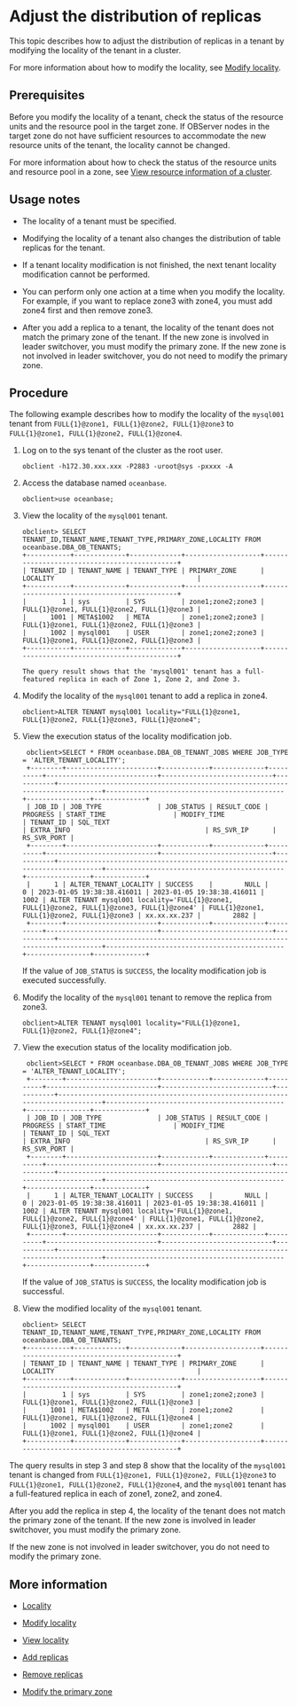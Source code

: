 # Adjust the distribution of replicas

This topic describes how to adjust the distribution of replicas in a tenant by modifying the locality of the tenant in a cluster. 

For more information about how to modify the locality, see [Modify locality](2.modify-locality.md). 

## Prerequisites

Before you modify the locality of a tenant, check the status of the resource units and the resource pool in the target zone. If OBServer nodes in the target zone do not have sufficient resources to accommodate the new resource units of the tenant, the locality cannot be changed. 

For more information about how to check the status of the resource units and resource pool in a zone, see [View resource information of a cluster](../../../../7.reference/2.administrator-guide/2.basic-database-management/1.manage-clusters/10.view-the-resource-information-of-a-cluster.md). 

## Usage notes

* The locality of a tenant must be specified.

* Modifying the locality of a tenant also changes the distribution of table replicas for the tenant.

* If a tenant locality modification is not finished, the next tenant locality modification cannot be performed.


* You can perform only one action at a time when you modify the locality. For example, if you want to replace zone3 with zone4, you must add zone4 first and then remove zone3.


* After you add a replica to a tenant, the locality of the tenant does not match the primary zone of the tenant. If the new zone is involved in leader switchover, you must modify the primary zone. If the new zone is not involved in leader switchover, you do not need to modify the primary zone. 

## Procedure

The following example describes how to modify the locality of the `mysql001` tenant from `FULL{1}@zone1, FULL{1}@zone2, FULL{1}@zone3` to `FULL{1}@zone1, FULL{1}@zone2, FULL{1}@zone4`. 

1. Log on to the sys tenant of the cluster as the root user. 

   ```shell
   obclient -h172.30.xxx.xxx -P2883 -uroot@sys -pxxxx -A
   ```

2. Access the database named `oceanbase`. 

   ```shell
   obclient>use oceanbase;
   ```

3. View the locality of the `mysql001` tenant. 

   ```shell
   obclient> SELECT TENANT_ID,TENANT_NAME,TENANT_TYPE,PRIMARY_ZONE,LOCALITY FROM oceanbase.DBA_OB_TENANTS;
   +-----------+-------------+-------------+-------------------+---------------------------------------------+
   | TENANT_ID | TENANT_NAME | TENANT_TYPE | PRIMARY_ZONE      | LOCALITY                                    |
   +-----------+-------------+-------------+-------------------+---------------------------------------------+
   |         1 | sys         | SYS         | zone1;zone2;zone3 | FULL{1}@zone1, FULL{1}@zone2, FULL{1}@zone3 |
   |      1001 | META$1002   | META        | zone1;zone2;zone3 | FULL{1}@zone1, FULL{1}@zone2, FULL{1}@zone3 |
   |      1002 | mysql001    | USER        | zone1;zone2;zone3 | FULL{1}@zone1, FULL{1}@zone2, FULL{1}@zone3 |
   +-----------+-------------+-------------+-------------------+---------------------------------------------+

   The query result shows that the 'mysql001' tenant has a full-featured replica in each of Zone 1, Zone 2, and Zone 3.

   ```
   
4. Modify the locality of the `mysql001` tenant to add a replica in zone4. 

   ```shell
   obclient>ALTER TENANT mysql001 locality="FULL{1}@zone1, FULL{1}@zone2, FULL{1}@zone3, FULL{1}@zone4";
   ```

5. View the execution status of the locality modification job. 

   ```shell
    obclient>SELECT * FROM oceanbase.DBA_OB_TENANT_JOBS WHERE JOB_TYPE = 'ALTER_TENANT_LOCALITY';
    +--------+-----------------------+------------+-------------+----------+----------------------------+----------------------------+-----------+------------------------------------------------------------------------------+---------------------------------------------+----------------+-------------+
    | JOB_ID | JOB_TYPE              | JOB_STATUS | RESULT_CODE | PROGRESS | START_TIME                 | MODIFY_TIME                | TENANT_ID | SQL_TEXT                                                                     | EXTRA_INFO                                  | RS_SVR_IP      | RS_SVR_PORT |
    +--------+-----------------------+------------+-------------+----------+----------------------------+----------------------------+-----------+------------------------------------------------------------------------------+---------------------------------------------+----------------+-------------+
    |      1 | ALTER_TENANT_LOCALITY | SUCCESS    |        NULL |        0 | 2023-01-05 19:38:38.416011 | 2023-01-05 19:38:38.416011 |      1002 | ALTER TENANT mysql001 locality='FULL{1}@zone1, FULL{1}@zone2, FULL{1}@zone3, FULL{1}@zone4' | FULL{1}@zone1, FULL{1}@zone2, FULL{1}@zone3 | xx.xx.xx.237 |        2882 |
    +--------+-----------------------+------------+-------------+----------+----------------------------+----------------------------+-----------+------------------------------------------------------------------------------+---------------------------------------------+----------------+-------------+
   ```

   If the value of `JOB_STATUS` is `SUCCESS`, the locality modification job is executed successfully. 

6. Modify the locality of the `mysql001` tenant to remove the replica from zone3. 

   ```shell
   obclient>ALTER TENANT mysql001 locality="FULL{1}@zone1, FULL{1}@zone2, FULL{1}@zone4";
   ```

7. View the execution status of the locality modification job. 

   ```shell
    obclient>SELECT * FROM oceanbase.DBA_OB_TENANT_JOBS WHERE JOB_TYPE = 'ALTER_TENANT_LOCALITY';
    +--------+-----------------------+------------+-------------+----------+----------------------------+----------------------------+-----------+------------------------------------------------------------------------------+---------------------------------------------+----------------+-------------+
    | JOB_ID | JOB_TYPE              | JOB_STATUS | RESULT_CODE | PROGRESS | START_TIME                 | MODIFY_TIME                | TENANT_ID | SQL_TEXT                                                                     | EXTRA_INFO                                  | RS_SVR_IP      | RS_SVR_PORT |
    +--------+-----------------------+------------+-------------+----------+----------------------------+----------------------------+-----------+------------------------------------------------------------------------------+---------------------------------------------+----------------+-------------+
    |      1 | ALTER_TENANT_LOCALITY | SUCCESS    |        NULL |        0 | 2023-01-05 19:38:38.416011 | 2023-01-05 19:38:38.416011 |      1002 | ALTER TENANT mysql001 locality='FULL{1}@zone1, FULL{1}@zone2, FULL{1}@zone4' | FULL{1}@zone1, FULL{1}@zone2, FULL{1}@zone3, FULL{1}@zone4 | xx.xx.xx.237 |        2882 |
    +--------+-----------------------+------------+-------------+----------+----------------------------+----------------------------+-----------+------------------------------------------------------------------------------+---------------------------------------------+----------------+-------------+
   ```

   If the value of `JOB_STATUS` is `SUCCESS`, the locality modification job is successful. 

8. View the modified locality of the `mysql001` tenant. 

   ```shell
   obclient> SELECT TENANT_ID,TENANT_NAME,TENANT_TYPE,PRIMARY_ZONE,LOCALITY FROM oceanbase.DBA_OB_TENANTS;
   +-----------+-------------+-------------+-------------------+---------------------------------------------+
   | TENANT_ID | TENANT_NAME | TENANT_TYPE | PRIMARY_ZONE      | LOCALITY                                    |
   +-----------+-------------+-------------+-------------------+---------------------------------------------+
   |         1 | sys         | SYS         | zone1;zone2;zone3 | FULL{1}@zone1, FULL{1}@zone2, FULL{1}@zone3 |
   |      1001 | META$1002   | META        | zone1;zone2       | FULL{1}@zone1, FULL{1}@zone2, FULL{1}@zone4 |
   |      1002 | mysql001    | USER        | zone1;zone2       | FULL{1}@zone1, FULL{1}@zone2, FULL{1}@zone4 |
   +-----------+-------------+-------------+-------------------+---------------------------------------------+
   ```

The query results in step 3 and step 8 show that the locality of the `mysql001` tenant is changed from `FULL{1}@zone1, FULL{1}@zone2, FULL{1}@zone3` to `FULL{1}@zone1, FULL{1}@zone2, FULL{1}@zone4`, and the `mysql001` tenant has a full-featured replica in each of zone1, zone2, and zone4. 

After you add the replica in step 4, the locality of the tenant does not match the primary zone of the tenant. If the new zone is involved in leader switchover, you must modify the primary zone. 
<!-- For more information about how to modify the primary zone, see [Modify the primary zone]. --> If the new zone is not involved in leader switchover, you do not need to modify the primary zone. 

## More information

* [Locality](../1.locality-overview.md)

* [Modify locality](2.modify-locality.md)

* [View locality](1.view-locality.md)

* [Add replicas](3.add-replica.md)

* [Remove replicas](4.reduce-replica.md)

* [Modify the primary zone](../../../2.tenant-management/6.common-tenant-operations/8.tenant-scale-in-and-out/4.adjust-primary-zone.md)

